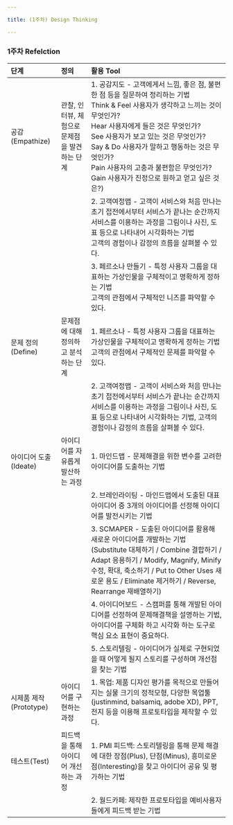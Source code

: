 ```yaml
---

title: (1주차) Design Thinking

---
```


### 1주차 Refelction

|단계|정의|활용 Tool|
|:---|:---|:---|
|공감(Empathize)|관찰, 인터뷰, 체험으로 문제점을 발견하는 단계|1. 공감지도 - 고객에게서 느낌, 좋은 점, 불편한 점 등을 질문하여 정리하는 기법<br/>  Think & Feel 사용자가 생각하고 느끼는 것이 무엇인가?<br/>  Hear 사용자에게 들은 것은 무엇인가?<br/>  See  사용자가 보고 있는 것은 무엇인가?<br/>  Say & Do 사용자가 말하고 행동하는 것은 무엇인가?<br/>  Pain 사용자의 고충과 불편함은 무엇인가?<br/>  Gain 사용자가 진정으로 원하고 얻고 싶은 것은?)|
|||2. 고객여정맵 - 고객이 서비스와 처음 만나는 초기 접전에서부터 서비스가 끝나는 순간까지 서비스를 이용하는 과정을 그림이나 사진, 도표 등으로 나타내어 시각화하는 기법<br/>고객의 경험이나 감정의 흐름을 살펴볼 수 있다.|
|||3. 페르소나 만들기 - 특정 사용자 그룹을 대표하는 가상인물을 구체적이고 명확하게 정하는 기법<br/>고객의 관점에서 구체적인 니즈를 파악할 수 있다.|
|문제 정의(Define)|문제점에 대해 정의하고 분석하는 단계|1. 페르소나 - 특정 사용자 그룹을 대표하는 가상인물을 구체적이고 명확하게 정하는 기법<br/>고객의 관점에서 구체적인 문제를 파악할 수 있다.|
|||2. 고객여정맵 - 고객이 서비스와 처음 만나는 초기 접전에서부터 서비스가 끝나는 순간까지 서비스를 이용하는 과정을 그림이나 사진, 도표 등으로 나타내어 시각화하는 기법, 고객의 경험이나 감정의 흐름을 살펴볼 수 있다.|
|아이디어 도출(Ideate)| 아이디어를 자유롭게 발산하는 과정|1. 마인드맵 - 문제해결을 위한 변수를 고려한 아이디어를 도출하는 기법|
|||2. 브레인라이팅 - 마인드맵에서 도출된 대표 아이디어 중 3개의 아이디어를 선정해 아이디어를 발전시키는 기법|
|||3. SCMAPER -  도출된 아이디어를 활용해 새로운 아이디어를 개발하는 기법 (Substitute 대체하기 / Combine 결합하기 / Adapt 응용하기 / Modify, Magnify, Minify 수정, 확대, 축소하기 / Put to Other Uses 새로운 용도 / Eliminate 제거하기 / Reverse, Rearrange 재배열하기)|
|||4. 아이디어보드 - 스캠퍼를 통해 개발된 아이디어를 선정하여 문제해결책을 설명하는 기법, 아이디어를 구체화 하고 시각화 하는 도구로 핵심 요소 표현이 중요하다.|
|||5. 스토리텔링 - 아이디어가 실제로 구현되었을 때 어떻게 될지 스토리를 구성하며 개선점을 찾는 기법|
|시제품 제작(Prototype)|아이디어를 구현하는 과정|1. 목업: 제품 디자인 평가를 목적으로 만들어지는 실물 크기의 정적모형, 다양한 목업툴(justinmind, balsamiq, adobe XD), PPT, 전지 등을 이용해 프로토타입을 제작할 수 있다.|
|테스트(Test)|피드백을 통해 아이디어 개선하는 과정|1. PMI 피드백: 스토리텔링을 통해 문제 해결에 대한 장점(Plus), 단점(Minus), 흥미로운 점(Interesting)을 찾고 아이디어 공유 및 평가하는 기법|
|||2. 월드카페: 제작한 프로토타입을 예비사용자들에게 피드백 받는 기법|
